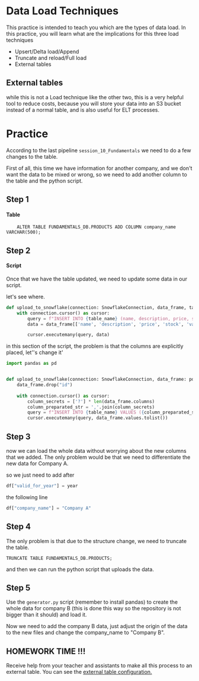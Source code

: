 # Data Load Techniques

This practice is intended to teach you which are the types of data load.
In this practice, you will learn what are the implications for this three load techniques

- Upsert/Delta load/Append
- Truncate and reload/Full load
- External tables


## External tables

while this is not a Load technique like the other two, this is a very helpful tool to reduce
costs, because you will store your data into an S3 bucket instead of a normal table, and is also
useful for ELT processes.


# Practice

According to the last pipeline `session_10_Fundamentals` we need to do a few changes to the table.

First of all, this time we have information for another company, and we don't want the data to be mixed
or wrong, so we need to add another column to the table and the python script.

## Step 1

#### Table

```snowflake
    ALTER TABLE FUNDAMENTALS_DB.PRODUCTS ADD COLUMN company_name VARCHAR(500);
```

## Step 2

#### Script

Once that we have the table updated, we need to update some data in our script.

let's see where.

```python
def upload_to_snowflake(connection: SnowflakeConnection, data_frame, table_name):
    with connection.cursor() as cursor:
        query = f"INSERT INTO {table_name} (name, description, price, stock, valid_for_year) VALUES (%s, %s, %s, %s, %s)"
        data = data_frame[['name', 'description', 'price', 'stock', 'valid_for_year']].values.tolist()

        cursor.executemany(query, data)
```

in this section of the script, the problem is that the columns are explicitly placed, let''s change it'

```python
import pandas as pd


def upload_to_snowflake(connection: SnowflakeConnection, data_frame: pd.DataFrame, table_name):
    data_frame.drop("id")
    
    with connection.cursor() as cursor:
        column_secrets = ['?'] * len(data_frame.columns)
        column_preparated_str = ','.join(column_secrets)
        query = f"INSERT INTO {table_name} VALUES ({column_preparated_str})"
        cursor.executemany(query, data_frame.values.tolist())
```

## Step 3

now we can load the whole data without worrying about the new columns that we added.
The only problem would be that we need to differentiate the new data for Company A.

so we just need to add after

```python
df["valid_for_year"] = year
```

the following line
```python
df["company_name"] = "Company A"
```

## Step 4

The only problem is that due to the structure change, we need to truncate the table.

```snowflake
TRUNCATE TABLE FUNDAMENTALS_DB.PRODUCTS;
```

and then we can run the python script that uploads the data.

## Step 5

Use the `generator.py` script (remember to install pandas) to create the whole data for 
company B (this is done this way so the repository is not bigger than it should) and load it.

Now we need to add the company B data, just adjust the origin of the data to the new files and change
the company_name to "Company B".

## HOMEWORK TIME !!!

Receive help from your teacher and assistants to make all this process to an 
external table. You can see the [external table configuration.](https://docs.snowflake.com/en/user-guide/data-load-s3-config-storage-integration)
